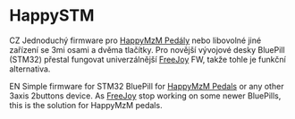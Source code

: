 # HappySTM
CZ
Jednoduchý firmware pro [HappyMzM Pedály](https://www.facebook.com/people/Pedals-HappyMzM/100054482139077/) nebo libovolné jiné zařízení se 3mi osami a dvěma tlačítky.
Pro novější vývojové desky BluePill (STM32) přestal fungovat univerzálnější [FreeJoy](https://github.com/FreeJoy-Team/FreeJoy) FW, takže tohle je funkční alternativa.

EN
Simple firmware for STM32 BluePill for [HappyMzM Pedals](https://www.facebook.com/people/Pedals-HappyMzM/100054482139077/) or any other 3axis 2buttons device.
As [FreeJoy](https://github.com/FreeJoy-Team/FreeJoy) stop working on some newer BluePills, this is the solution for HappyMzM pedals.

